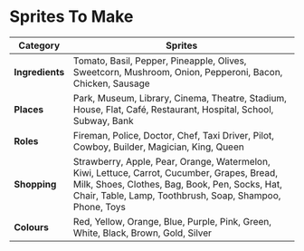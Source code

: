 # Sprites To Make

| **Category** | **Sprites**                                                                                                                                                                                                                                                                                                                                                                                                                                                                                                  |
|--------------|--------------------------------------------------------------------------------------------------------------------------------------------------------------------------------------------------------------------------------------------------------------------------------------------------------------------------------------------------------------------------------------------------------------------------------------------------------------------------------------------------------------|
| **Ingredients** | Tomato, Basil, Pepper, Pineapple, Olives, Sweetcorn, Mushroom, Onion, Pepperoni, Bacon, Chicken, Sausage                                                                                                                                                                                                                                                                                                                                                                                                          |
| **Places**      | Park, Museum, Library, Cinema, Theatre, Stadium, House, Flat, Café, Restaurant, Hospital, School, Subway, Bank                                                                                                                                                                                                                                                                                                                                                                                                  |
| **Roles**       | Fireman, Police, Doctor, Chef, Taxi Driver, Pilot, Cowboy, Builder, Magician, King, Queen                                                                                                                                                                                                                                                                                                                                                                                                                         |
| **Shopping**    | Strawberry, Apple, Pear, Orange, Watermelon, Kiwi, Lettuce, Carrot, Cucumber, Grapes, Bread, Milk, Shoes, Clothes, Bag, Book, Pen, Socks, Hat, Chair, Table, Lamp, Toothbrush, Soap, Shampoo, Phone, Toys                                                                                                                                                                                                                                                                                            |
| **Colours**     | Red, Yellow, Orange, Blue, Purple, Pink, Green, White, Black, Brown, Gold, Silver                                                                                                                                                                                                                                                                                                                                                                                                                                  |
